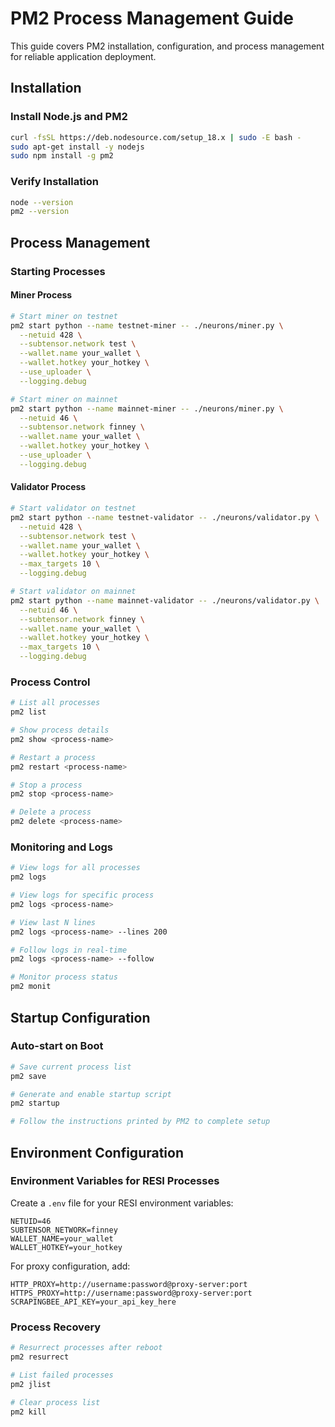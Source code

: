 # PM2 Process Management Guide

This guide covers PM2 installation, configuration, and process management for reliable application deployment.

## Installation

### Install Node.js and PM2
```bash
curl -fsSL https://deb.nodesource.com/setup_18.x | sudo -E bash -
sudo apt-get install -y nodejs
sudo npm install -g pm2
```

### Verify Installation
```bash
node --version
pm2 --version
```

## Process Management

### Starting Processes

#### Miner Process
```bash
# Start miner on testnet
pm2 start python --name testnet-miner -- ./neurons/miner.py \
  --netuid 428 \
  --subtensor.network test \
  --wallet.name your_wallet \
  --wallet.hotkey your_hotkey \
  --use_uploader \
  --logging.debug

# Start miner on mainnet
pm2 start python --name mainnet-miner -- ./neurons/miner.py \
  --netuid 46 \
  --subtensor.network finney \
  --wallet.name your_wallet \
  --wallet.hotkey your_hotkey \
  --use_uploader \
  --logging.debug
```

#### Validator Process
```bash
# Start validator on testnet
pm2 start python --name testnet-validator -- ./neurons/validator.py \
  --netuid 428 \
  --subtensor.network test \
  --wallet.name your_wallet \
  --wallet.hotkey your_hotkey \
  --max_targets 10 \
  --logging.debug

# Start validator on mainnet
pm2 start python --name mainnet-validator -- ./neurons/validator.py \
  --netuid 46 \
  --subtensor.network finney \
  --wallet.name your_wallet \
  --wallet.hotkey your_hotkey \
  --max_targets 10 \
  --logging.debug
```


### Process Control
```bash
# List all processes
pm2 list

# Show process details
pm2 show <process-name>

# Restart a process
pm2 restart <process-name>

# Stop a process
pm2 stop <process-name>

# Delete a process
pm2 delete <process-name>
```

### Monitoring and Logs
```bash
# View logs for all processes
pm2 logs

# View logs for specific process
pm2 logs <process-name>

# View last N lines
pm2 logs <process-name> --lines 200

# Follow logs in real-time
pm2 logs <process-name> --follow

# Monitor process status
pm2 monit
```

## Startup Configuration

### Auto-start on Boot
```bash
# Save current process list
pm2 save

# Generate and enable startup script
pm2 startup

# Follow the instructions printed by PM2 to complete setup
```

## Environment Configuration

### Environment Variables for RESI Processes

Create a `.env` file for your RESI environment variables:
```env
NETUID=46
SUBTENSOR_NETWORK=finney
WALLET_NAME=your_wallet
WALLET_HOTKEY=your_hotkey
```

For proxy configuration, add:
```env
HTTP_PROXY=http://username:password@proxy-server:port
HTTPS_PROXY=http://username:password@proxy-server:port
SCRAPINGBEE_API_KEY=your_api_key_here
```

### Process Recovery
```bash
# Resurrect processes after reboot
pm2 resurrect

# List failed processes
pm2 jlist

# Clear process list
pm2 kill
```
